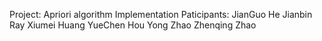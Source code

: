 Project: Apriori algorithm Implementation
Paticipants:
   JianGuo He
   Jianbin Ray
   Xiumei Huang
   YueChen Hou
   Yong Zhao
   Zhenqing Zhao

